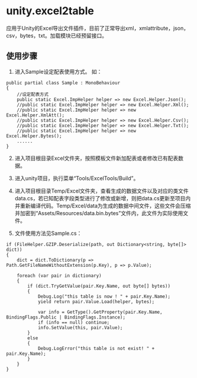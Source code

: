 # unity.excel2table
应用于Unity的Excel导出文件插件，目前了正常导出xml，xmlattribute，json，csv，bytes，txt。加载模块已经预留接口。



## 使用步骤
1. 进入Sample设定配表使用方式。
如：

```
public partial class Sample : MonoBehaviour
{
	//设定配表方式
	public static Excel.ImpHelper helper => new Excel.Helper.Json();
	//public static Excel.ImpHelper helper => new Excel.Helper.Xml();
	//public static Excel.ImpHelper helper => new Excel.Helper.XmlAtt();
	//public static Excel.ImpHelper helper => new Excel.Helper.Csv();
	//public static Excel.ImpHelper helper => new Excel.Helper.Txt();
	//public static Excel.ImpHelper helper => new Excel.Helper.Bytes();
	......
}
```

2. 进入项目根目录Excel文件夹，按照模板文件新加配表或者修改已有配表数据。

3. 进入unity项目，执行菜单“Tools/ExcelTools/Build”。

4. 进入项目根目录Temp/Excel文件夹，查看生成的数据文件以及对应的类文件data.cs，若已知配表字段类型进行了修改或新增，则把data.cs更新至项目内并重新编译代码。Temp/Excel/data为生成的数据中间文件，这些文件会压缩并加密到“Assets/Resources/data.bin.bytes”文件内，此文件为实际使用文件。
5. 文件使用方法见Sample.cs：
```
if (FileHelper.GZIP.Deserialize(path, out Dictionary<string, byte[]> dict))
{
	dict = dict.ToDictionary(p => Path.GetFileNameWithoutExtension(p.Key), p => p.Value);

	foreach (var pair in dictionary)
	{
		if (dict.TryGetValue(pair.Key.Name, out byte[] bytes))
		{
			Debug.Log("this table is now ! " + pair.Key.Name);
			yield return pair.Value.Load(helper, bytes);

			var info = GetType().GetProperty(pair.Key.Name, BindingFlags.Public | BindingFlags.Instance);
			if (info == null) continue;
			info.SetValue(this, pair.Value);
        }
        else
        {
			Debug.LogError("this table is not exist! " + pair.Key.Name);
        }
	}
}
```


